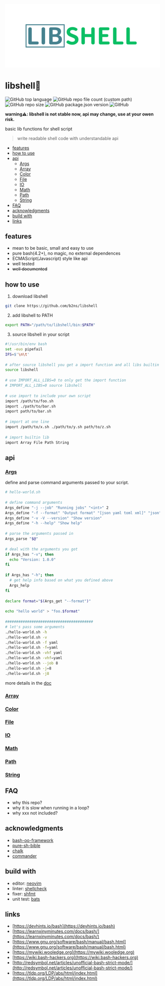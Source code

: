 ![](assets/logo.png)

# libshell🚀

![GitHub top language](https://img.shields.io/github/languages/top/b2ns/libshell?color=brightgreen&style=flat-square)
![GitHub repo file count (custom path)](https://img.shields.io/github/directory-file-count/b2ns/libshell/lib?label=libs&logo=libs&style=flat-square)
![GitHub repo size](https://img.shields.io/github/repo-size/b2ns/libshell?style=flat-square)
![GitHub package.json version](https://img.shields.io/github/package-json/v/b2ns/libshell?style=flat-square)
![GitHub](https://img.shields.io/github/license/b2ns/libshell?style=flat-square)

**warning⚠: libshell is not stable now, api may change, use at your owen risk.**

basic lib functions for shell script

> write readable shell code with understandable api

<!-- vim-markdown-toc GFM -->

- [features](#features)
- [how to use](#how-to-use)
- [api](#api)
  - [Args](#args)
  - [Array](#array)
  - [Color](#color)
  - [File](#file)
  - [IO](#io)
  - [Math](#math)
  - [Path](#path)
  - [String](#string)
- [FAQ](#faq)
- [acknowledgments](#acknowledgments)
- [build with](#build-with)
- [links](#links)

<!-- vim-markdown-toc -->

## features

- mean to be basic, small and easy to use
- pure bash(4.2+), no magic, no external dependences
- ECMAScript(Javascript) style like api
- well tested
- ~~well documented~~

## how to use

1. download libshell

```sh
git clone https://github.com/b2ns/libshell
```

2. add libshell to PATH

```sh
export PATH="/path/to/libshell/bin:$PATH"
```

3. source libshell in your script

```sh
#!/usr/bin/env bash
set -euo pipefail
IFS=$'\n\t'

# after source libshell you get a import function and all libs builtin libshell
source libshell

# use IMPORT_ALL_LIBS=0 to only get the import function
# IMPORT_ALL_LIBS=0 source libshell

# use import to include your own script
import /path/to/foo.sh
import ./path/to/bar.sh
import path/to/bar.sh

# import at one line
import /path/to/x.sh ./path/to/y.sh path/to/z.sh

# import builtin lib
import Array File Path String
```

## api

### [Args](doc/Args.md)

define and parse command arguments passed to your script.

```sh
# hello-world.sh

# define command arguments
Args_define "-j --job" "Running jobs" "<int>" 2
Args_define "-f --format" "Output format" "[json yaml toml xml]" "json"
Args_define "-v -V --version" "Show version"
Args_define "-h --help" "Show help"

# parse the arguments passed in
Args_parse "$@"

# deal with the arguments you got
if Args_has "-v"; then
  echo "Version: 1.0.0"
fi

if Args_has "-h"; then
  # get help info based on what you defined above
  Args_help
fi

declare format="$(Args_get "--format")"

echo "hello world" > "foo.$format"

########################################
# let's pass some arguments
./hello-world.sh -h
./hello-world.sh -v
./hello-world.sh -f yaml
./hello-world.sh -f=yaml
./hello-world.sh -vhf yaml
./hello-world.sh -vhf=yaml
./hello-world.sh --job 8
./hello-world.sh -j=8
./hello-world.sh -j8
```

more details in the [doc](doc/Args.md)

### [Array](doc/Array.md)

### [Color](doc/Color.md)

### [File](doc/File.md)

### [IO](doc/IO.md)

### [Math](doc/Math.md)

### [Path](doc/Path.md)

### [String](doc/String.md)

## FAQ

- why this repo?
- why it is slow when running in a loop?
- why xxx not included?

## acknowledgments

- [bash-oo-framework](https://github.com/niieani/bash-oo-framework)
- [pure-sh-bible](https://github.com/dylanaraps/pure-sh-bible)
- [chalk](https://github.com/chalk/chalk)
- [commander](https://github.com/tj/commander.js)

## build with

- editor: [neovim](https://github.com/neovim/neovim)
- linter: [shellcheck](https://github.com/koalaman/shellcheck)
- fixer: [shfmt](https://github.com/mvdan/sh)
- unit test: [bats](https://github.com/bats-core/bats-core)

## links

- [https://devhints.io/bash](https://devhints.io/bash)
- [https://learnxinyminutes.com/docs/bash/](https://learnxinyminutes.com/docs/bash/)
- [https://www.gnu.org/software/bash/manual/bash.html](https://www.gnu.org/software/bash/manual/bash.html)
- [https://mywiki.wooledge.org](https://mywiki.wooledge.org)
- [https://wiki.bash-hackers.org](https://wiki.bash-hackers.org)
- [http://redsymbol.net/articles/unofficial-bash-strict-mode/](http://redsymbol.net/articles/unofficial-bash-strict-mode/)
- [https://tldp.org/LDP/abs/html/index.html](https://tldp.org/LDP/abs/html/index.html)
